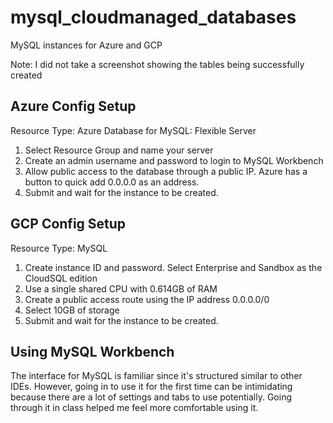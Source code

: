 # mysql_cloudmanaged_databases
MySQL instances for Azure and GCP

Note: I did not take a screenshot showing the tables being successfully created

## Azure Config Setup

Resource Type: Azure Database for MySQL: Flexible Server
1. Select Resource Group and name your server
2. Create an admin username and password to login to MySQL Workbench
3. Allow public access to the database through a public IP. Azure has a button to quick add 0.0.0.0 as an address.
4. Submit and wait for the instance to be created.

## GCP Config Setup

Resource Type: MySQL
1. Create instance ID and password. Select Enterprise and Sandbox as the CloudSQL edition
2. Use a single shared CPU with 0.614GB of RAM
3. Create a public access route using the IP address 0.0.0.0/0
4. Select 10GB of storage
5. Submit and wait for the instance to be created.

## Using MySQL Workbench

The interface for MySQL is familiar since it's structured similar to other IDEs. However, going in to use it for the first time can be intimidating because there are a lot of settings and tabs to use potentially. Going through it in class helped me feel more comfortable using it.
